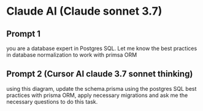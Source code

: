 # Claude AI (Claude sonnet 3.7)
## Prompt 1
you are a database expert in Postgres SQL. Let me know the best practices in database normalization to work with primsa ORM

## Prompt 2 (Cursor AI claude 3.7 sonnet thinking)
using this diagram, update the schema.prisma using the postgres SQL best practices with prisma ORM, apply necessary migrations and ask me the necessary questions to do this task. 